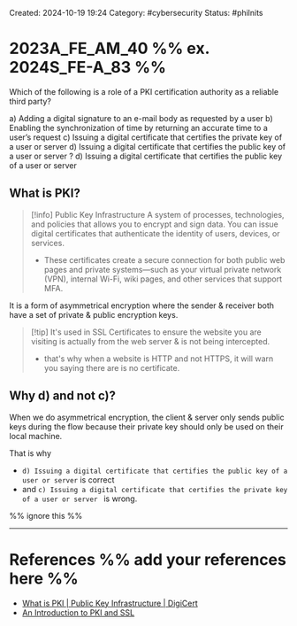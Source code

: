 Created: 2024-10-19 19:24
Category: #cybersecurity
Status: #philnits



# 2023A_FE_AM_40 %% ex. 2024S_FE-A_83 %%

Which of the following is a role of a PKI certification authority as a reliable third party?

a) Adding a digital signature to an e-mail body as requested by a user
b) Enabling the synchronization of time by returning an accurate time to a user’s request
c) Issuing a digital certificate that certifies the private key of a user or server
d) Issuing a digital certificate that certifies the public key of a user or server
?
d) Issuing a digital certificate that certifies the public key of a user or server

## What is PKI?

> [!info] Public Key Infrastructure
> A system of processes, technologies, and policies that allows you to encrypt and sign data. You can issue digital certificates that authenticate the identity of users, devices, or services.
> - These certificates create a secure connection for both public web pages and private systems—such as your virtual private network (VPN), internal Wi-Fi, wiki pages, and other services that support MFA.

It is a form of asymmetrical encryption where the sender & receiver both have a set of private & public encryption keys.

> [!tip] It's used in SSL Certificates to ensure the website you are visiting is actually from the web server & is not being intercepted.
> - that's why when a website is HTTP and not HTTPS, it will warn you saying there are is no certificate.

## Why d) and not c)?

When we do asymmetrical encryption, the client & server only sends public keys during the flow because their private key should only be used on their local machine.

That is why
- `d) Issuing a digital certificate that certifies the public key of a user or server` is correct
- and `c) Issuing a digital certificate that certifies the private key of a user or server ` is wrong.


%% ignore this %%
<!--SR:!2025-09-24,165,310-->
---









# References %% add your references here %%
- [What is PKI | Public Key Infrastructure | DigiCert](https://www.digicert.com/what-is-pki)
- [An Introduction to PKI and SSL](https://renaps.com/en/blog/how-to/an-introduction-to-pki-and-ssl)